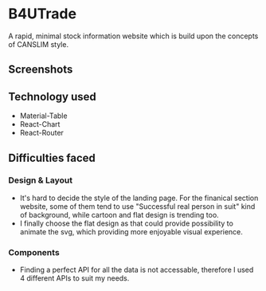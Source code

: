 # B4UTrade
 A rapid, minimal stock information website which is build upon the concepts of CANSLIM style.

## Screenshots

## Technology used
 - Material-Table  
 - React-Chart  
 - React-Router

## Difficulties faced

### Design & Layout
- It's hard to decide the style of the landing page. For the finanical section website, some of them tend to use "Successful real person in suit" kind of background, while cartoon and flat design is trending too. 
- I finally choose the flat design as that could provide possibility to animate the svg, which providing more enjoyable visual experience.

### Components
- Finding a perfect API for all the data is not accessable, therefore I used 4 different APIs to suit my needs.
